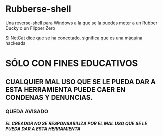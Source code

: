 # Rubberse-shell
Una reverse-shell para Windows a la que se la puedes meter a un Rubber Ducky o un Flipper Zero

Si NetCat dice que se ha conectado, significa que es una máquina hackeada

# SÓLO CON FINES EDUCATIVOS
## CUALQUIER MAL USO QUE SE LE PUEDA DAR A ESTA HERRAMIENTA PUEDE CAER EN CONDENAS Y DENUNCIAS.
### QUEDA AVISADO

##### EL CREADOR NO SE RESPONSABILIZA POR EL MAL USO QUE SE LE PUEDA DAR A ESTA HERRAMIENTA

